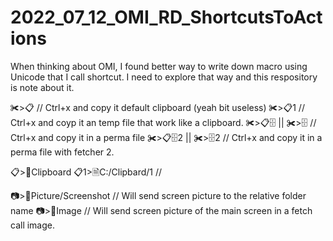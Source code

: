 # 2022_07_12_OMI_RD_ShortcutsToActions
When thinking about OMI, I found better way to write down macro using Unicode that I call shortcut. I need to explore that way and this respository is note about it.


✀>📋   // Ctrl+x and copy it default clipboard (yeah bit useless)
✀>📋1  // Ctrl+x and coyp it an temp file that work like a clipboard.
✀>📋🗄 || ✀>🗄  // Ctrl+x and copy it in a perma file 
✀>📋🗄2 || ✀>🗄2  // Ctrl+x and copy it in a perma file with fetcher 2. 


📋>📁Clipboard
📋1>🗎C:/Clipbard/1 //

📷>📁Picture/Screenshot // Will send screen picture to the relative folder name 
📷>📁Image   // Will send screen picture of the main screen in a fetch call image.
